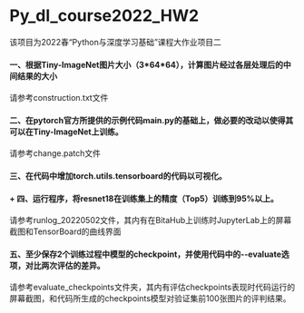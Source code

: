 # Py_dl_course2022_HW2


该项目为2022春“Python与深度学习基础”课程大作业项目二
<br>

#### 一、根据Tiny-ImageNet图片大小（3\*64\*64），计算图片经过各层处理后的中间结果的大小
请参考construction.txt文件
<br>

#### 二、在pytorch官方所提供的示例代码main.py的基础上，做必要的改动以使得其可以在Tiny-ImageNet上训练。
请参考change.patch文件
<br>

#### 三、在代码中增加torch.utils.tensorboard的代码以可视化。
#### + 四、运行程序，将resnet18在训练集上的精度（Top5）训练到95%以上。
请参考runlog_20220502文件，其内有在BitaHub上训练时JupyterLab上的屏幕截图和TensorBoard的曲线界面
<br>

#### 五、至少保存2个训练过程中模型的checkpoint，并使用代码中的--evaluate选项，对比两次评估的差异。
请参考evaluate_checkpoints文件夹，其内有评估checkpoints表现时代码运行的屏幕截图，和代码所生成的checkpoints模型对验证集前100张图片的评判结果。
<br>

